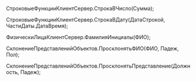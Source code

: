 СтроковыеФункцииКлиентСервер.СтрокаВЧисло(Сумма);

СтроковыеФункцииКлиентСервер.СтрокаВДату(ДатаСтрокой, ЧастиДаты.ДатаВремя);

ФизическиЛицаКлиентСервер.ФамилияИнициалы(ФИО);

СклонениеПредставленийОбъектов.ПросклонятьФИО(ФИО, Падеж, Пол);

СклонениеПредставленийОбъектов.ПросклонятьПредставление(Должность, Падеж);


